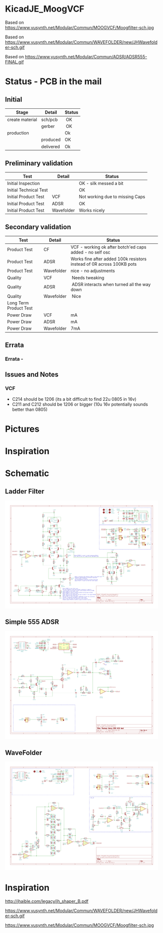 # KicadJE_MoogVCF
Based on https://www.yusynth.net/Modular/Commun/MOOGVCF/Moogfilter-sch.jpg

Based on https://www.yusynth.net/Modular/Commun/WAVEFOLDER/new/JHWavefolder-sch.gif

Based on https://www.yusynth.net/Modular/Commun/ADSR/ADSR555-FINAL.gif


# Status - PCB  in the mail
## Initial 
| Stage  | Detail | Status |
| ------------- | ------------- | ------------- |
| create material  | sch/pcb | OK  |
| | gerber | OK |
| production  |   | Ok |
|  | produced | OK |
|  | delivered | Ok |
## Preliminary validation
| Test  | Detail | Status |
| ------------- | ------------- | ------------- |
| Initial Inspection | | OK - silk messed a bit |
| Initial Technical Test |  | OK |
| Initial Product Test | VCF | Not working due to missing Caps |
| Initial Product Test | ADSR | OK |
| Initial Product Test | Wavefolder | Works nicely |

## Secondary validation
| Test  | Detail | Status |
| ------------- | ------------- |------------- |
| Product Test | CF | VCF - working ok after botch'ed caps added - no self osc|
| Product Test | ADSR | Works fine after added 100k resistors instead of 0R across 100KB pots |
| Product Test | Wavefolder | nice - no adjustments |
| Quality | VCF | Needs tweaking |
| Quality | ADSR | ADSR interacts when turned all the way down|
| Quality | Wavefolder| Nice |
| Long Term Product Test |  |  |
| Power Draw | VCF | mA |
| Power Draw | ADSR | mA |
| Power Draw | Wavefolder | 7mA |

## Errata
### Errata - 

## Issues and Notes
### VCF
* C214 should be 1206 (its a bit difficult to find 22u 0805 in 16v)
* C211 and C212 should be 1206 or bigger (10u 16v potentially sounds better than 0805)

# Pictures


# Inspiration

# Schematic
## Ladder Filter
![](KicadJE_MoogVCF_1/KicadJE_MoogVCF_1_sch.png)
## Simple 555 ADSR
![](KicadJE_MoogVCF_1/KicadJE_ADSR_1_sch.png)
## WaveFolder
![](KicadJE_MoogVCF_1/KicadJE_WaveFolder_1_sch.png)
# Inspiration
 http://jhaible.com/legacy/jh_shaper_B.pdf
 
 https://www.yusynth.net/Modular/Commun/WAVEFOLDER/new/JHWavefolder-sch.gif

 https://www.yusynth.net/Modular/Commun/MOOGVCF/Moogfilter-sch.jpg 
